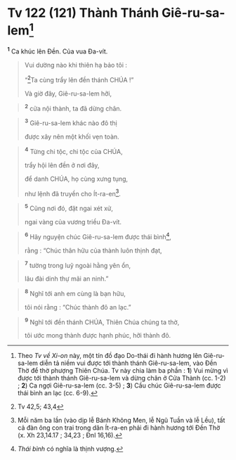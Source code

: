 # Tv 122 (121) Thành Thánh Giê-ru-sa-lem[^1]
<sup><b>1</b></sup> Ca khúc lên Đền. Của vua Đa-vít. 
> Vui dường nào khi thiên hạ bảo tôi :
> 
> “[^1*]Ta cùng trẩy lên đền thánh CHÚA !”
> 
> Và giờ đây, Giê-ru-sa-lem hỡi,
>


> <sup><b>2</b></sup> cửa nội thành, ta đã dừng chân.
>


> <sup><b>3</b></sup> Giê-ru-sa-lem khác nào đô thị
> 
> được xây nên một khối vẹn toàn.
>


> <sup><b>4</b></sup> Từng chi tộc, chi tộc của CHÚA,
> 
> trẩy hội lên đền ở nơi đây,
> 
> để danh CHÚA, họ cùng xưng tụng,
> 
> như lệnh đã truyền cho Ít-ra-en[^2].
>


> <sup><b>5</b></sup> Cũng nơi đó, đặt ngai xét xử,
> 
> ngai vàng của vương triều Đa-vít.
>


> <sup><b>6</b></sup> Hãy nguyện chúc Giê-ru-sa-lem được thái bình[^3],
> 
> rằng : “Chúc thân hữu của thành luôn thịnh đạt,
>


> <sup><b>7</b></sup> tường trong luỹ ngoài hằng yên ổn,
> 
> lâu đài dinh thự mãi an ninh.”
>


> <sup><b>8</b></sup> Nghĩ tới anh em cùng là bạn hữu,
> 
> tôi nói rằng : “Chúc thành đô an lạc.”
>


> <sup><b>9</b></sup> Nghĩ tới đền thánh CHÚA, Thiên Chúa chúng ta thờ,
> 
> tôi ước mong thành được hạnh phúc, hỡi thành đô.
>

[^1]: Theo <i>Tv về Xi-on</i> này, một tín đồ đạo Do-thái đi hành hương lên Giê-ru-sa-lem diễn tả niềm vui được tới thành thánh Giê-ru-sa-lem, vào Đền Thờ để thờ phượng Thiên Chúa. Tv này chia làm ba phần : <b>1</b>) Vui mừng vì được tới thành thánh Giê-ru-sa-lem và dừng chân ở Cửa Thành (cc. 1-2) ; <b>2</b>) Ca ngợi Giê-ru-sa-lem (cc. 3-5) ; <b>3</b>) Cầu chúc Giê-ru-sa-lem được thái bình an lạc (cc. 6-9).
[^2]: Mỗi năm ba lần (vào dịp lễ Bánh Không Men, lễ Ngũ Tuần và lễ Lều), tất cả đàn ông con trai trong dân Ít-ra-en phải đi hành hương tới Đền Thờ (x. Xh 23,14.17 ; 34,23 ; Đnl 16,16).
[^3]: <i>Thái bình</i> có nghĩa là thịnh vượng.
[^1*]: Tv 42,5; 43,4
